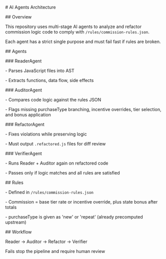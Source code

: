 \# AI Agents Architecture



\## Overview

This repository uses multi-stage AI agents to analyze and refactor commission logic code to comply with `/rules/commission-rules.json`.  

Each agent has a strict single purpose and must fail fast if rules are broken.



\## Agents



\### ReaderAgent

\- Parses JavaScript files into AST

\- Extracts functions, data flow, side effects



\### AuditorAgent

\- Compares code logic against the rules JSON

\- Flags missing purchaseType branching, incentive overrides, tier selection, and bonus application



\### RefactorAgent

\- Fixes violations while preserving logic

\- Must output `.refactored.js` files for diff review



\### VerifierAgent

\- Runs Reader + Auditor again on refactored code

\- Passes only if logic matches and all rules are satisfied



\## Rules

\- Defined in `/rules/commission-rules.json`

\- Commission = base tier rate or incentive override, plus state bonus after totals

\- purchaseType is given as 'new' or 'repeat' (already precomputed upstream)



\## Workflow

Reader → Auditor → Refactor → Verifier  

Fails stop the pipeline and require human review



